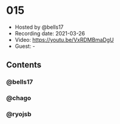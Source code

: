 # 015

- Hosted by @bells17
- Recording date: 2021-03-26
- Video: https://youtu.be/VxRDMBmaDgU
- Guest: -

## Contents

### @bells17

### @chago

### @ryojsb
